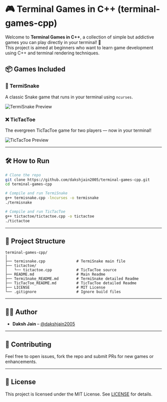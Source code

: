 
# 🎮 Terminal Games in C++ (terminal-games-cpp)

Welcome to **Terminal Games in C++**, a collection of simple but addictive games you can play directly in your terminal! 🚀  
This project is aimed at beginners who want to learn game development using C++ and terminal rendering techniques.

## 📦 Games Included

### 🐍 TermiSnake
A classic Snake game that runs in your terminal using `ncurses`.

![TermiSnake Preview](https://github.com/dakshjain2005/terminal-games-cpp/assets/snake-preview.gif)

### ❌ TicTacToe
The evergreen TicTacToe game for two players — now in your terminal!

![TicTacToe Preview](https://github.com/dakshjain2005/terminal-games-cpp/assets/tictactoe-preview.gif)

---

## 🛠 How to Run

```bash
# Clone the repo
git clone https://github.com/dakshjain2005/terminal-games-cpp.git
cd terminal-games-cpp

# Compile and run TermiSnake
g++ termisnake.cpp -lncurses -o termisnake
./termisnake

# Compile and run TicTacToe
g++ tictactoe/tictactoe.cpp -o tictactoe
./tictactoe
```

---

## 📁 Project Structure

```
terminal-games-cpp/
│
├── termisnake.cpp              # TermiSnake main file
├── tictactoe/
│   └── tictactoe.cpp           # TicTacToe source
├── README.md                   # Main Readme
├── TermiSnake_README.md        # TermiSnake detailed Readme
├── TicTacToe_README.md         # TicTacToe detailed Readme
├── LICENSE                     # MIT License
└── .gitignore                  # Ignore build files
```

---

## 👨‍💻 Author

- **Daksh Jain** – [@dakshjain2005](https://github.com/dakshjain2005)

---

## 🤝 Contributing

Feel free to open issues, fork the repo and submit PRs for new games or enhancements.

---

## 📝 License

This project is licensed under the MIT License. See [LICENSE](LICENSE) for details.
